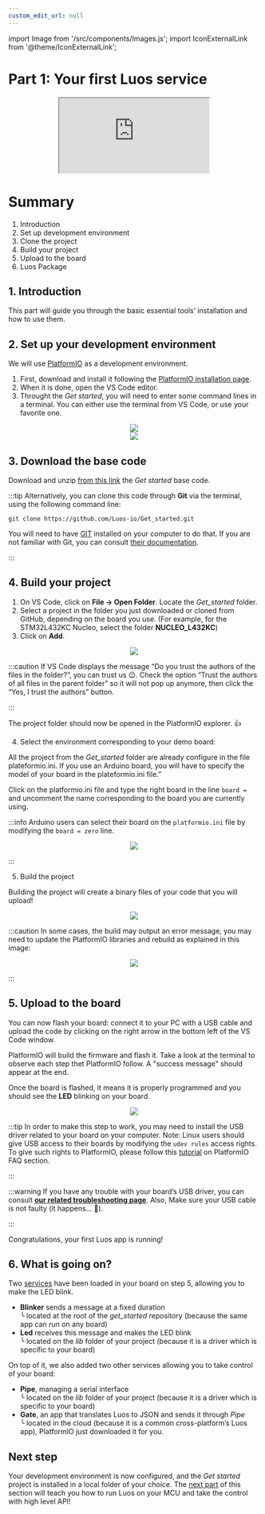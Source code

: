 ```yaml
---
custom_edit_url: null
---
```


import Image from '/src/components/Images.js';
import IconExternalLink from '@theme/IconExternalLink';

# Part 1: Your first Luos service

<div align="center"><iframe className="player_iframe" src="https://www.youtube.com/embed/VcK-LJ-gnDo?feature=oembed" allow="accelerometer; autoplay; encrypted-media; gyroscope; picture-in-picture; fullscreen" ></iframe></div>

# Summary

1. Introduction
2. Set up development environment
3. Clone the project
4. Build your project
5. Upload to the board
6. Luos Package

## 1. Introduction

This part will guide you through the basic essential tools’ installation and how to use them.

## 2. Set up your development environment

We will use [PlatformIO](https://platformio.org/platformio-ide) as a development environment.

1. First, download and install it following the [PlatformIO installation page](https://platformio.org/install/ide?install=vscode).
2. When it is done, open the VS Code editor.
3. Throught the *Get started*, you will need to enter some command lines in a terminal. You can either use the terminal from VS Code, or use your favorite one.
<div align="center">
  <Image src="/img/get-started/get-started-1.png" darkSrc=''/>
</div>
<div align="center">
  <Image src="/img/get-started/get-started-1-1.png" darkSrc=''/>
</div>

## 3. Download the base code

Download and unzip [from this link](https://github.com/Luos-io/Get_started/archive/refs/heads/master.zip) the *Get started* base code.

:::tip
Alternatively, you can clone this code through **Git** via the terminal, using the following command line:

```
git clone https://github.com/Luos-io/Get_started.git
```

You will need to have [GIT](https://git-scm.com/downloads) installed on your computer to do that. If you are not familiar with Git, you can consult [their documentation](https://git-scm.com/doc).

:::

## 4. Build your project

1. On VS Code, click on **File → Open Folder**. Locate the *Get_started* folder.
2. Select a project in the folder you just downloaded or cloned from GitHub, depending on the board you use. (For example, for the STM32L432KC Nucleo, select the folder **NUCLEO_L432KC**)
3. Click on **Add**.

<div align="center">
  <Image src="/img/get-started/get-started-1-2.png" darkSrc=''/>
</div>

:::caution
If VS Code displays the message “Do you trust the authors of the files in the folder?”, you can trust us 😉. Check the option “Trust the authors of all files in the parent folder” so it will not pop up anymore, then click the “Yes, I trust the authors” button.

:::

The project folder should now be opened in the PlatformIO explorer. 👍

4. Select the environment corresponding to your demo board:

All the project from the *Get_started* folder are already configure in the file plateformio.ini. If you use an Arduino board, you will have to specify the model of your board in the plateformio.ini file.”

Click on the platformio.ini file and type the right board in the line `board = ` and uncomment the name corresponding to the board you are currently using.

:::info
Arduino users can select their board on the `platformio.ini` file by modifying the `board = zero` line.

<div align="center">
  <Image src="/img/get-started/get-started-1-3.png" darkSrc=''/>
</div>

:::

5. Build the project

Building the project will create a binary files of your code that you will upload!

<div align="center">
  <Image src="/img/get-started/get-started-1-4.png" darkSrc=''/>
</div>

:::caution
In some cases, the build may output an error message, you may need to update the PlatformIO libraries and rebuild as explained in this image:

<div align="center">
  <Image src="/img/get-started/get-started-1-5.png" darkSrc=''/>
</div>

:::

## 5. Upload to the board

You can now flash your board: connect it to your PC with a USB cable and upload the code by clicking on the right arrow in the bottom left of the VS Code window.

PlatformIO will build the firmware and flash it. Take a look at the terminal to observe each step thet PlatformIO follow. A "success message" should appear at the end.

Once the board is flashed, it means it is properly programmed and you should see the **LED** blinking on your board.

<div align="center">
  <Image src="/img/get-started/get-started-1-6.png" darkSrc=''/>
</div>

:::tip
In order to make this step to work, you may need to install the USB driver related to your board on your computer.
Note: Linux users should give USB access to their boards by modifying the `udev rules` access rights. To give such rights to PlatformIO, please follow this [tutorial](https://docs.platformio.org/en/latest//faq.html#platformio-udev-rules) on PlatformIO FAQ section.

:::

:::warning
If you have any trouble with your board’s USB driver, you can consult **[our related troubleshooting page](/faq/dfu)**. Also, Make sure your USB cable is not faulty (it happens... 🤗).

:::

Congratulations, your first Luos app is running!

## 6. What is going on?

Two [services](/docs/luos-technology/services/services) have been loaded in your board on step 5, allowing you to make the LED blink.

- **Blinker** sends a message at a fixed duration<br /> ╰ located at the root of the _get_started_ repository (because the same app can run on any board)
- **Led** receives this message and makes the LED blink<br /> ╰ located on the _lib_ folder of your project (because it is a driver which is specific to your board)

On top of it, we also added two other services allowing you to take control of your board:

- **Pipe**, managing a serial interface<br /> ╰ located on the _lib_ folder of your project (because it is a driver which is specific to your board)
- **Gate**, an app that translates Luos to JSON and sends it through _Pipe_<br /> ╰ located in the cloud (because it is a common cross-platform’s Luos app), PlatformIO just downloaded it for you.

## Next step

Your development environment is now configured, and the *Get started* project is installed in a local folder of your choice. The [next part](/get-started/get-started2) of this section will teach you how to run Luos on your MCU and take the control with high level API!
